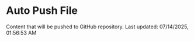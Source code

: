 # Auto Push File

Content that will be pushed to GitHub repository.
Last updated: 07/14/2025, 01:56:53 AM